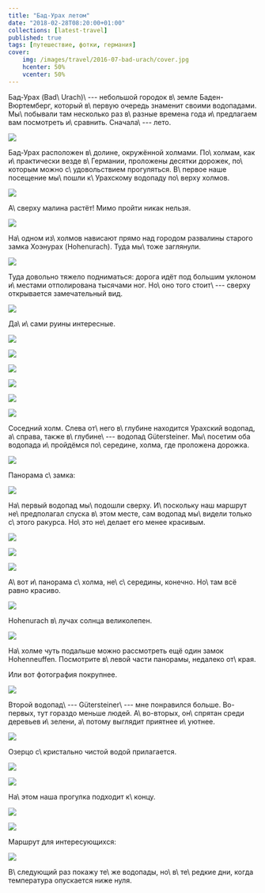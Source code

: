 ```yaml
---
title: "Бад-Урах летом"
date: "2018-02-28T08:20:00+01:00"
collections: [latest-travel]
published: true
tags: [путешествие, фотки, германия]
cover:
    img: /images/travel/2016-07-bad-urach/cover.jpg
    hcenter: 50%
    vcenter: 50%
---
```


Бад-Урах (Bad\ Urach)\ --- небольшой городок в\ земле Баден-Вюртемберг,
который в\ первую очередь знаменит своими водопадами. Мы\ побывали там
несколько раз в\ разные времена года и\ предлагаем вам посмотреть
и\ сравнить. Сначала\ --- лето.

<!--more-->

![](/images/travel/2016-07-bad-urach/bad-urach-down.jpg)

Бад-Урах расположен в\ долине, окружённой холмами. По\ холмам, как
и\ практически везде в\ Германии, проложены десятки дорожек, по\ которым
можно с\ удовольствием прогуляться. В\ первое наше посещение мы\ пошли
к\ Урахскому водопаду по\ верху холмов.

![](/images/travel/2016-07-bad-urach/hill-road.jpg)

А\ сверху малина растёт! Мимо пройти никак нельзя.

![](/images/travel/2016-07-bad-urach/raspberry.jpg)

На\ одном из\ холмов нависают прямо над городом развалины старого замка
Хоэнурах (Hohenurach). Туда мы\ тоже заглянули.

![](/images/travel/2016-07-bad-urach/hohenurach-view.jpg)

Туда довольно тяжело подниматься: дорога идёт под большим уклоном
и\ местами отполирована тысячами ног. Но\ оно того стоит\ --- сверху
открывается замечательный вид.

![](/images/travel/2016-07-bad-urach/bad-urach-top.jpg)

Да\ и\ сами руины интересные.

![](/images/travel/2016-07-bad-urach/ruine-1.jpg)

![](/images/travel/2016-07-bad-urach/ruine-2.jpg)

![](/images/travel/2016-07-bad-urach/ruine-3.jpg)

![](/images/travel/2016-07-bad-urach/ruine-4.jpg)

![](/images/travel/2016-07-bad-urach/ruine-5.jpg)

![](/images/travel/2016-07-bad-urach/ruine-6.jpg)

Соседний холм. Слева от\ него в\ глубине находится Урахский водопад,
а\ справа, также в\ глубине\ --- водопад Gütersteiner. Мы\ посетим оба
водопада и\ пройдёмся по\ середине, холма, где проложена дорожка.

![](/images/travel/2016-07-bad-urach/ruine-hill.jpg)

Панорама с\ замка:

![](/images/travel/2016-07-bad-urach/ruine-pano.jpg)

На\ первый водопад мы\ подошли сверху. И\ поскольку наш маршрут
не\ предполагал спуска в\ этом месте, сам водопад мы\ видели только
с\ этого ракурса. Но\ это не\ делает его менее красивым.

![](/images/travel/2016-07-bad-urach/uracher-1.jpg)

![](/images/travel/2016-07-bad-urach/uracher-2.jpg)

![](/images/travel/2016-07-bad-urach/uracher-3.jpg)

А\ вот и\ панорама с\ холма, не\ с\ середины, конечно. Но\ там всё равно
красиво.

![](/images/travel/2016-07-bad-urach/hill-pano.jpg)

Hohenurach в\ лучах солнца великолепен.

![](/images/travel/2016-07-bad-urach/hohenurach-sun.jpg)

На\ холме чуть подальше можно рассмотреть ещё один замок Hohenneuffen.
Посмотрите в\ левой части панорамы, недалеко от\ края.

Или вот фотография покрупнее.

![](/images/travel/2016-07-bad-urach/hohenneuffen.jpg)

Второй водопад\ --- Gütersteiner\ --- мне понравился больше. Во-первых,
тут гораздо меньше людей. А\ во-вторых, он\ спрятан среди деревьев
и\ зелени, а\ потому выглядит приятнее и\ уютнее.

![](/images/travel/2016-07-bad-urach/guetersteiner-1.jpg)

Озерцо с\ кристально чистой водой прилагается.

![](/images/travel/2016-07-bad-urach/guetersteiner-2.jpg)

![](/images/travel/2016-07-bad-urach/guetersteiner-3.jpg)

На\ этом наша прогулка подходит к\ концу.

![](/images/travel/2016-07-bad-urach/end-1.jpg)

![](/images/travel/2016-07-bad-urach/end-2.jpg)

Маршрут для интересующихся:

![](iframe:https://www.komoot.de/tour/10519442/embed)

В\ следующий раз покажу те\ же водопады, но\ в\ те\ редкие дни, когда
температура опускается ниже нуля.
